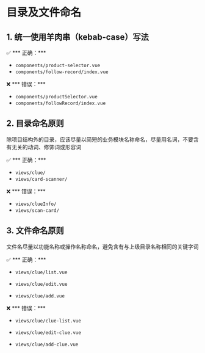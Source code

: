 # 目录及文件命名

## 1. 统一使用羊肉串（kebab-case）写法

✅ *** 正确：*** 

- `components/product-selector.vue`
- `components/follow-record/index.vue`

❌ *** 错误：*** 
- `components/productSelector.vue`
- `components/followRecord/index.vue`

## 2. 目录命名原则

除项目结构外的目录，应该尽量以简短的业务模块名称命名，尽量用名词，不要含有无关的动词、修饰词或形容词

✅ *** 正确：*** 
- `views/clue/`
- `views/card-scanner/`

❌ *** 错误：*** 
- `views/clueInfo/`
- `views/scan-card/`

## 3. 文件命名原则

文件名尽量以功能名称或操作名称命名，避免含有与上级目录名称相同的关键字词

✅ *** 正确：***

- `views/clue/list.vue`

- `views/clue/edit.vue`

- `views/clue/add.vue`


❌ *** 错误：***

- `views/clue/clue-list.vue`

- `views/clue/edit-clue.vue`

- `views/clue/add-clue.vue`



